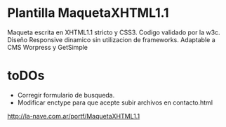 Plantilla MaquetaXHTML1.1
===============

Maqueta escrita en XHTML1.1 stricto y CSS3. Codigo validado por la w3c. Diseño Responsive dinamico sin utilizacion de frameworks. Adaptable a CMS Worpress y 
GetSimple

toDOs
====

+ Corregir formulario de busqueda.
+ Modificar enctype para que acepte subir archivos en contacto.html

http://la-nave.com.ar/portf/MaquetaXHTML1.1
